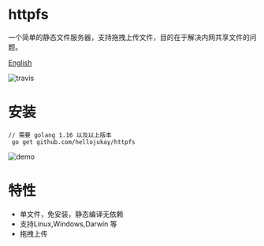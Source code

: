 # httpfs
一个简单的静态文件服务器，支持拖拽上传文件，目的在于解决内网共享文件的问题。

[English](README_en.md)


![travis](https://travis-ci.com/hellojukay/httpfs.svg?branch=master)
#  安装
```shell
// 需要 golang 1.16 以及以上版本
 go get github.com/hellojukay/httpfs
 ```
![demo](demo.gif)
# 特性
* 单文件，免安装，静态编译无依赖
* 支持Linux,Windows,Darwin 等
* 拖拽上传
